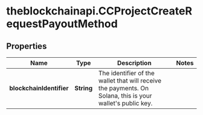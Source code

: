 # theblockchainapi.CCProjectCreateRequestPayoutMethod

## Properties

Name | Type | Description | Notes
------------ | ------------- | ------------- | -------------
**blockchainIdentifier** | **String** | The identifier of the wallet that will receive the payments. On Solana, this is your wallet&#39;s public key.   | 


